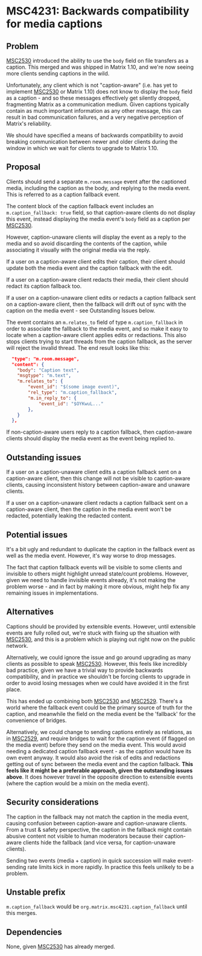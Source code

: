 # MSC4231: Backwards compatibility for media captions

## Problem

[MSC2530](https://github.com/matrix-org/matrix-spec-proposals/pull/2530) introduced the ability to use the `body` field
on file transfers as a caption.  This merged and was shipped in Matrix 1.10, and we're now seeing more clients sending
captions in the wild.

Unfortunately, any client which is not "caption-aware" (i.e. has yet to implement
[MSC2530](https://github.com/matrix-org/matrix-spec-proposals/pull/2530) or Matrix 1.10) does not know to display the
`body` field as a caption - and so these messages effectively get silently dropped, fragmenting Matrix as a
communication medium.  Given captions typically contain as much important information as any other message, this can
result in bad communication failures, and a very negative perception of Matrix's reliability.

We should have specified a means of backwards compatibility to avoid breaking communication between newer and older
clients during the window in which we wait for clients to upgrade to Matrix 1.10.

## Proposal

Clients should send a separate `m.room.message` event after the captioned media, including the caption as the body,
and replying to the media event.  This is referred to as a caption fallback event.

The content block of the caption fallback event includes an `m.caption_fallback: true` field, so that caption-aware
clients do not display this event, instead displaying the media event's `body` field as a caption per
[MSC2530](https://github.com/matrix-org/matrix-spec-proposals/pull/2530).

However, caption-unaware clients will display the event as a reply to the media and so avoid discarding the contents of
the caption, while associating it visually with the original media via the reply.

If a user on a caption-aware client edits their caption, their client should update both the media event and the caption
fallback with the edit.

If a user on a caption-aware client redacts their media, their client should redact its caption fallback too.

If a user on a caption-unaware client edits or redacts a caption fallback sent on a caption-aware client, then the
fallback will drift out of sync with the caption on the media event - see Outstanding Issues below.

The event contains an `m.relates_to` field of type `m.caption_fallback` in order to associate the fallback to the media
event, and so make it easy to locate when a caption-aware client applies edits or redactions.  This also stops clients
trying to start threads from the caption fallback, as the server will reject the invalid thread.  The end result looks
like this:

```json
  "type": "m.room.message",
  "content": {
    "body": "Caption text",
    "msgtype": "m.text",
    "m.relates_to": {
        "event_id": "$(some image event)",
        "rel_type": "m.caption_fallback",
		"m.in_reply_to": {
	        "event_id": "$OYKwuL..."
	    },
    }
  },
```

If non-caption-aware users reply to a caption fallback, then caption-aware clients should display the media event
as the event being replied to.

## Outstanding issues

If a user on a caption-unaware client edits a caption fallback sent on a caption-aware client, then this change
will not be visible to caption-aware clients, causing inconsistent history between caption-aware and unaware clients.

If a user on a caption-unaware client redacts a caption fallback sent on a caption-aware client, then the caption in
the media event won't be redacted, potentially leaking the redacted content.

## Potential issues

It's a bit ugly and redundant to duplicate the caption in the fallback event as well as the media event.  However, it's
way worse to drop messages.

The fact that caption fallback events will be visible to some clients and invisible to others might highlight unread
state/count problems.  However, given we need to handle invisible events already, it's not making the problem worse -
and in fact by making it more obvious, might help fix any remaining issues in implementations.

## Alternatives

Captions should be provided by extensible events.  However, until extensible events are fully rolled out, we're stuck
with fixing up the situation with [MSC2530](https://github.com/matrix-org/matrix-spec-proposals/pull/2530), and this is
a problem which is playing out right now on the public network.

Alternatively, we could ignore the issue and go around upgrading as many clients as possible to speak
[MSC2530](https://github.com/matrix-org/matrix-spec-proposals/pull/2530).  However, this feels like incredibly bad
practice, given we have a trivial way to provide backwards compatibility, and in practice we shouldn't be forcing
clients to upgrade in order to avoid losing messages when we could have avoided it in the first place.

This has ended up combining both [MSC2530](https://github.com/matrix-org/matrix-spec-proposals/pull/2530) and
[MSC2529](https://github.com/matrix-org/matrix-spec-proposals/pull/2529). There's a world where the fallback event could
be the primary source of truth for the caption, and meanwhile the field on the media event be the 'fallback' for the
convenience of bridges.

Alternatively, we could change to sending captions entirely as relations, as in
[MSC2529](https://github.com/matrix-org/matrix-spec-proposals/pull/2529), and require bridges to wait for the caption
event (if flagged on the media event) before they send on the media event.  This would avoid needing a dedicated
caption fallback event - as the caption would have its own event anyway.  It would also avoid the risk of edits
and redactions getting out of sync between the media event and the caption fallback.  **This feels like it might
be a preferable approach, given the outstanding issues above**.  It does however travel in the opposite direction to
extensible events (where the caption would be a mixin on the media event).

## Security considerations

The caption in the fallback may not match the caption in the media event, causing confusion between caption-aware and
caption-unaware clients.  From a trust & safety perspective, the caption in the fallback might contain abusive content
not visible to human moderators because their caption-aware clients hide the fallback (and vice versa, for
caption-unaware clients).

Sending two events (media + caption) in quick succession will make event-sending rate limits kick in more rapidly. In
practice this feels unlikely to be a problem.

## Unstable prefix

`m.caption_fallback` would be `org.matrix.msc4231.caption_fallback` until this merges.

## Dependencies

None, given [MSC2530](https://github.com/matrix-org/matrix-spec-proposals/pull/2530) has already merged.
